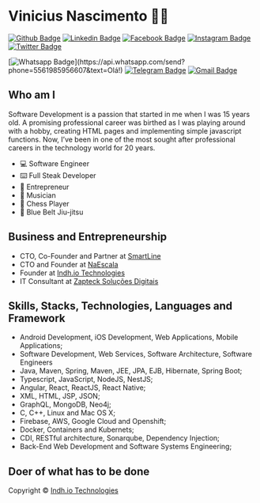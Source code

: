 

<!--
**indhio/indhio** is a ✨ _special_ ✨ repository because its `README.md` (this file) appears on your GitHub profile.

### Hi there 👋

Here are some ideas to get you started:

- 🔭 I’m currently working on ...
- 🌱 I’m currently learning ...
- 👯 I’m looking to collaborate on ...
- 🤔 I’m looking for help with ...
- 💬 Ask me about ...
- 📫 How to reach me: ...
- 😄 Pronouns: ...
- ⚡ Fun fact: ...
-->


# Vinicius Nascimento :man_technologist:

[![Github Badge](https://img.shields.io/badge/-Github-000?style=flat-square&logo=Github&logoColor=white&link=https://github.com/indhio)](https://github.com/indhio)
[![Linkedin Badge](https://img.shields.io/badge/-LinkedIn-blue?style=flat-square&logo=Linkedin&logoColor=white&link=https://www.linkedin.com/in/viniciusnitt/)](https://www.linkedin.com/in/viniciusnitt/)
[![Facebook Badge](https://img.shields.io/badge/Facebook-%231877F2.svg?&style=flat-square&logo=facebook&logoColor=white&link=https://www.facebook.com/vinicius.nitt/)](https://www.facebook.com/vinicius.nitt)
[![Instagram Badge](https://img.shields.io/badge/Instagram-%23E4405F.svg?&style=flat-square&logo=instagram&logoColor=white&link=https://www.instagram.com/vinicius.nitt/)](https://www.instagram.com/vinicius.nitt/)
[![Twitter Badge](https://img.shields.io/badge/-Twitter-1ca0f1?style=flat-square&labelColor=1ca0f1&logo=twitter&logoColor=white&link=https://twitter.com/viniciusnitt)](https://twitter.com/viniciusnitt)

[![Whatsapp Badge](https://img.shields.io/badge/-Whatsapp-4CA143?style=flat-square&labelColor=4CA143&logo=whatsapp&logoColor=white&link=https://api.whatsapp.com/send?phone=5561985956607&text=Olá!)](https://api.whatsapp.com/send?phone=5561985956607&text=Olá!)
[![Telegram Badge](https://img.shields.io/badge/-Telegram-1ca0f1?style=flat-square&labelColor=1ca0f1&logo=telegram&logoColor=white&link=https://t.me/viniciusnitt)](https://t.me/viniciusnitt)
[![Gmail Badge](https://img.shields.io/badge/-Gmail-c14438?style=flat-square&logo=Gmail&logoColor=white&link=mailto:viniciusnitt@gmail.com)](mailto:viniciusnitt@gmail.com)

## Who am I

Software Development is a passion that started in me when I was 15 years old. A promising professional career was birthed as I was playing around with a hobby, creating HTML pages and implementing simple javascript functions. Now, I’ve been in one of the most sought after professional careers in the technology world for 20 years.

 - 💻  Software Engineer
 - ⌨️  Full Steak Developer
 - 🚀  Entrepreneur
 - 🎸  Musician
 - 🐴  Chess Player
 - 🥋  Blue Belt Jiu-jitsu
 
## Business and Entrepreneurship

 - CTO, Co-Founder and Partner at [SmartLine](https://smartlinepro.com.br)
 - CTO and Founder at [NaEscala](https://naescala.com.br) 
 - Founder at [Indh.io Technologies](https://indh.io)
 - IT Consultant at [Zapteck Soluções Digitais](https://zapteck.com.br)

## Skills, Stacks, Technologies, Languages and Framework 

 - Android Development, iOS Development, Web Applications, Mobile Applications;
 - Software Development, Web Services, Software Architecture, Software Engineers
 - Java, Maven, Spring, Maven, JEE, JPA, EJB, Hibernate, Spring Boot;
 - Typescript, JavaScript, NodeJS, NestJS;
 - Angular, React, ReactJS, React Native;
 - XML, HTML, JSP, JSON;
 - GraphQL, MongoDB, Neo4j;
 - C, C++, Linux and Mac OS X;
 - Firebase, AWS, Google Cloud and Openshift;
 - Docker, Containers and Kubernets;
 - CDI, RESTful architecture, Sonarqube, Dependency Injection;
 - Back-End Web Development and Software Systems Engineering; 

## Doer of what has to be done

Copyright © [Indh.io Technologies](https://indh.io/)










